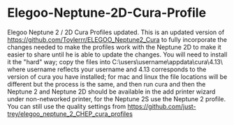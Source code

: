 # Elegoo-Neptune-2D-Cura-Profile
Elegoo Neptune 2 / 2D Cura Profiles updated.
This is an updated version of https://github.com/Toylerrr/ELEGOO_Neptune2_Cura to fully incorporate the changes needed to make the profiles work with the Neptune 2D to make it easier to share until he is able to update the changes. You will need to install it the "hard" way; copy the files into C:\users\username\appdata\cura\4.13\  where username reflects your username and 4.13 corresponds to the version of cura you have installed; for mac and linux the file locations will be different but the process is the same, and then run cura and then the Neptune 2 and Neptune 2D should be available in the add printer wizard under non-networked printer, for the Neptune 2S use the Neptune 2 profile.  You can still use the quality settings from https://github.com/just-trey/elegoo_neptune_2_CHEP_cura_profiles
